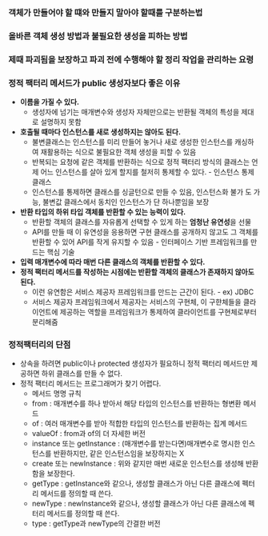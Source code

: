 ### 객체가 만들어야 할 떄와 만들지 말아야 할때를 구분하는법

### 올바른 객체 생성 방법과 불필요한 생성을 피하는 방법

### 제때 파괴됨을 보장하고 파괴 전에 수행해야 할 정리 작업을 관리하는 요령

### 정적 팩터리 메서드가 public 생성자보다 좋은 이유

- **이름을 가질 수 있다.**
    - 생성자에 넘기는 매개변수와 생성자 자체만으로는 반환될 객체의 특성을 제대로 설명하지 못함
- **호출될 때마다 인스턴스를 새로 생성하지는 않아도 된다.**
    - 불변클래스는 인스턴스를 미리 만들어 놓거나 새로 생성한 인스턴스를 캐싱하여 재활용하는 식으로 불필요한 객체 생성을 피할 수 있음
    - 반복되는 요청에 같은 객체를 반환하는 식으로 정적 팩터리 방식의 클래스는 언제 어느 인스턴스를 살아 있게 할지를 철저히 통제할 수 있다. - 인스턴스 통제 클래스
    - 인스턴스를 통제하면 클래스를 싱글턴으로 만들 수 있음, 인스턴스화 불가 도 가능, 불변값 클래스에서 동치인 인스턴스가 단 하나뿐임을 보장
- **반환 타입의 하위 타입 객체를 반환할 수 있는 능력이 있다.**
    - 반환할 객체의 클래스를 자유롭게 선택할 수 있게 하는 **엄청난 유연성**을 선물
    - API를 만들 때 이 유연성을 응용하면 구현 클래스를 공개하지 않고도 그 객체를 반환할 수 있어 API를 작게 유지할 수 있음 - 인터페이스 기반 프레임워크를 만드는 핵심 기술
- **입력 매개변수에 따라 매번 다른 클래스의 객체를 반환할 수 있다.**
- **정적 팩터리 메서드를 작성하는 시점에는 반환할 객체의 클래스가 존재하지 않아도 된다.**
    - 이런 유연함은 서비스 제공자 프레임워크를 만드는 근간이 된다. - ex) JDBC
    - 서비스 제공자 프레임워크에서 제공자는 서비스의 구현체, 이 구햔체들을 클라이언트에 제공하는 역할을 프레임워크가 통제하여 클라이언트를 구현체로부터 분리해줌

### 정적팩터리의 단점

- 상속을 하려면 public이나 protected 생성자가 필요하니 정적 팩터리 메서드만 제공하면 하위 클래스를 만들 수 없다.
- 정적 팩터리 메서드는 프로그래머가 찾기 어렵다.
    - 메서드 명명 규칙
    - from : 매개변수를 하나 받아서 해당 타입의 인스턴스를 반환하는 형변환 메서드
    - of : 여러 매개변수를 받아 적합한 타입의 인스턴스를 반환하는 집계 메서드
    - valueOf : from과 of의 더 자세한 버전
    - instance 또는 getInstance : (매개변수를 받는다면)매개변수로 명시한 인스턴스를 반환하지만, 같은 인스턴스임을 보장하지는 X
    - create 또는 newInstance : 위와 같지만 매번 새로운 인스턴스를 생성해 반환함을 보장한다.
    - getType : getInstance와 같으나, 생성할 클래스가 아닌 다른 클래스에 펙터리 메서드를 정의할 때 쓴다.
    - newType : newInstance와 같으나, 생성할 클래스가 아닌 다른 클래스에 펙터리 메서드를 정의할 때 쓴다.
    - type : getType과 newType의 간결한 버전